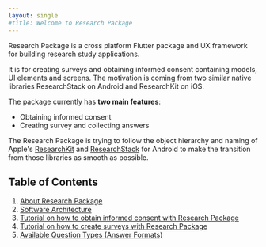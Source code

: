```yaml
---
layout: single
#title: Welcome to Research Package
---
```


Research Package is a cross platform Flutter package and UX framework for building research study applications.

It is for creating surveys and obtaining informed consent containing models, UI elements and screens. 
The motivation is coming from two similar native libraries ResearchStack on Android and ResearchKit on iOS.

The package currently has **two main features**:

- Obtaining informed consent
- Creating survey and collecting answers

The Research Package is trying to follow the object hierarchy and naming of Apple's [ResearchKit](http://researchkit.org/) and [ResearchStack](http://researchstack.org/) for Android to make the transition from those libraries as smooth as possible.

## Table of Contents

1. [About Research Package](/about-research-package)
2. [Software Architecture](/software-architecture)
3. [Tutorial on how to obtain informed consent with Research Package](/consent)
4. [Tutorial on how to create surveys with Research Package](/survey)
5. [Available Question Types (Answer Formats)](/answer-formats)
